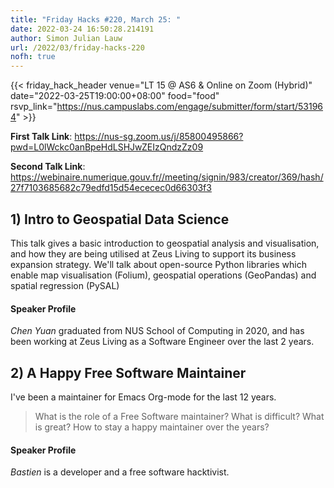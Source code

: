 ```yaml
---
title: "Friday Hacks #220, March 25: "
date: 2022-03-24 16:50:28.214191
author: Simon Julian Lauw
url: /2022/03/friday-hacks-220
nofh: true
---
```


{{< friday_hack_header
    venue="LT 15 @ AS6 & Online on Zoom (Hybrid)"
    date="2022-03-25T19:00:00+08:00"
    food="food"
    rsvp_link="https://nus.campuslabs.com/engage/submitter/form/start/531964" >}}

**First Talk Link**: https://nus-sg.zoom.us/j/85800495866?pwd=L0lWckc0anBpeHdLSHJwZEIzQndzZz09

**Second Talk Link**: https://webinaire.numerique.gouv.fr//meeting/signin/983/creator/369/hash/27f7103685682c79edfd15d54ececec0d66303f3

## 1) Intro to Geospatial Data Science

This talk gives a basic introduction to geospatial analysis and visualisation, and how they are being utilised at Zeus Living to support its business expansion strategy. We'll talk about open-source Python libraries which enable map visualisation (Folium), geospatial operations (GeoPandas) and spatial regression (PySAL)

#### Speaker Profile

_Chen Yuan_ graduated from NUS School of Computing in 2020, and has been working at Zeus Living as a Software Engineer over the last 2 years.



## 2) A Happy Free Software Maintainer

I've been a maintainer for Emacs Org-mode for the last 12 years.
> What is the role of a Free Software maintainer?  What is difficult? What is great?  How to stay a happy maintainer over the years?

#### Speaker Profile

_Bastien_ is a developer and a free software hacktivist.

